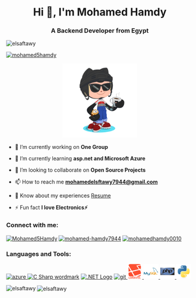 <h1 align="center">Hi 👋, I'm Mohamed Hamdy</h1>
<h3 align="center">A Backend Developer from Egypt</h3>

<p align="left"> <img src="https://komarev.com/ghpvc/?username=elsaftawy&label=Profile%20views&color=0e75b6&style=flat" alt="elsaftawy" /> </p>

<p align="left"> <a href="https://twitter.com/Mohamed5Hamdy" target="blank"><img src="https://img.shields.io/twitter/follow/mohamed5hamdy?logo=twitter&style=for-the-badge" alt="mohamed5hamdy" /></a> </p>

<div align=center>
        <img src="https://raw.githubusercontent.com/AhmedFathyDev/AhmedFathyDev/main/GitHub.png" alt="GitHub Octocat Drinking a Cup of Coffee" height="200">
    </div>

- 🔭 I’m currently working on **One Group**

- 🌱 I’m currently learning **asp.net and Microsoft Azure**

- 👯 I’m looking to collaborate on **Open Source Projects**

- 📫 How to reach me **mohamedelsftawy7944@gmail.com**

- 📄 Know about my experiences [Resume](https://drive.google.com/file/d/1QlT60feDugCCJbBKl80Z7oIw1wsJWrQq/view?usp=sharing)

- ⚡ Fun fact **I love Electronics⚡**

<h3 align="left">Connect with me:</h3>
<p align="left">
<a href="https://twitter.com/Mohamed5Hamdy" target="blank"><img align="center" src="https://raw.githubusercontent.com/rahuldkjain/github-profile-readme-generator/master/src/images/icons/Social/twitter.svg" alt="Mohamed5Hamdy" height="30" width="40" /></a>
<a href="https://www.linkedin.com/in/mohamed-hamdy7944/" target="blank"><img align="center" src="https://raw.githubusercontent.com/rahuldkjain/github-profile-readme-generator/master/src/images/icons/Social/linked-in-alt.svg" alt="mohamed-hamdy7944" height="30" width="40" /></a>
<a href="https://www.facebook.com/mohamedhamdy0010/" target="blank"><img align="center" src="https://raw.githubusercontent.com/rahuldkjain/github-profile-readme-generator/master/src/images/icons/Social/facebook.svg" alt="mohamedhamdy0010" height="30" width="40" /></a>
</p>

<h3 align="left">Languages and Tools:</h3>
<p align="left"> <a href="https://azure.microsoft.com/en-in/" target="_blank" rel="noreferrer"> <img src="https://www.vectorlogo.zone/logos/microsoft_azure/microsoft_azure-icon.svg" alt="azure" width="40" height="40"/> </a> 
  <a title="Jason Groce, Public domain, via Wikimedia Commons" href="https://commons.wikimedia.org/wiki/File:C_Sharp_wordmark.svg"><img width="40" alt="C Sharp wordmark" src="https://upload.wikimedia.org/wikipedia/commons/thumb/0/0d/C_Sharp_wordmark.svg/512px-C_Sharp_wordmark.svg.png"></a>
 <a title="Microsoft, CC0, via Wikimedia Commons" href="https://commons.wikimedia.org/wiki/File:.NET_Logo.svg"><img width="40" alt=".NET Logo" src="https://upload.wikimedia.org/wikipedia/commons/thumb/a/a3/.NET_Logo.svg/256px-.NET_Logo.svg.png"></a>
  <a href="https://git-scm.com/" target="_blank" rel="noreferrer"> <img src="https://www.vectorlogo.zone/logos/git-scm/git-scm-icon.svg" alt="git" width="40" height="40"/> </a>
  <a href="https://laravel.com/" target="_blank" rel="noreferrer"> <img src="https://raw.githubusercontent.com/devicons/devicon/master/icons/laravel/laravel-plain-wordmark.svg" alt="laravel" width="40" height="40"/> </a>
  <a href="https://www.mysql.com/" target="_blank" rel="noreferrer"> <img src="https://raw.githubusercontent.com/devicons/devicon/master/icons/mysql/mysql-original-wordmark.svg" alt="mysql" width="40" height="40"/> </a> 
  <a href="https://www.php.net" target="_blank" rel="noreferrer"> <img src="https://raw.githubusercontent.com/devicons/devicon/master/icons/php/php-original.svg" alt="php" width="40" height="40"/> </a> 
  <a href="https://www.python.org" target="_blank" rel="noreferrer"> <img src="https://raw.githubusercontent.com/devicons/devicon/master/icons/python/python-original.svg" alt="python" width="40" height="40"/> </a>

<p><img align="left" src="https://github-readme-stats.vercel.app/api/top-langs?username=elsaftawy&show_icons=true&locale=en&layout=compact" alt="elsaftawy" /></p>

<p>&nbsp;<img align="center" src="https://github-readme-stats.vercel.app/api?username=elsaftawy&show_icons=true&locale=en" alt="elsaftawy" /></p>

<!-- <p><img align="center" src="https://github-readme-streak-stats.herokuapp.com/?user=elsaftawy&" alt="elsaftawy" /></p> -->
